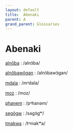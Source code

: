 ```yaml
---
layout: default
title:  Abenaki
parent: A
grand_parent: Glossaries
---
```


# Abenaki


[alnôba](https://en.wiktionary.org/wiki/?curid=3694158)
: /alnɔ̃ba/

[alnôbawôgan](https://en.wiktionary.org/wiki/?curid=3694162)
: /alnɔ̃bawɔ̃ɡan/

[mdala](https://en.wiktionary.org/wiki/?curid=3427607)
: /mᵊdala/

[moz](https://en.wiktionary.org/wiki/?curid=80890)
: /moz/

[phanem](https://en.wiktionary.org/wiki/?curid=4715864)
: /pᵊhanəm/

[segôgw](https://en.wiktionary.org/wiki/?curid=3159851)
: /səɡɔ̃ɡʷ/

[tmakwa](https://en.wiktionary.org/wiki/?curid=3163245)
: /tᵊmakʷa/

